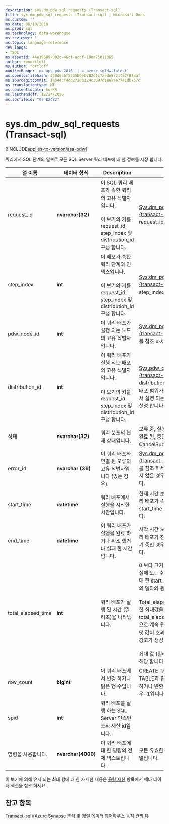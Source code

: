 ```yaml
---
description: sys.dm_pdw_sql_requests (Transact-sql)
title: sys.dm_pdw_sql_requests (Transact-sql) | Microsoft Docs
ms.custom: ''
ms.date: 06/10/2016
ms.prod: sql
ms.technology: data-warehouse
ms.reviewer: ''
ms.topic: language-reference
dev_langs:
- TSQL
ms.assetid: 44e19609-902c-46cf-acdf-19ea75011365
author: ronortloff
ms.author: rortloff
monikerRange: '>= aps-pdw-2016 || = azure-sqldw-latest'
ms.openlocfilehash: 360d6c5f5535b0e0702d1c7aede8721f27f88daf
ms.sourcegitcommit: 1a544cf4dd2720b124c3697d1e62ae7741db757c
ms.translationtype: MT
ms.contentlocale: ko-KR
ms.lasthandoff: 12/14/2020
ms.locfileid: "97482482"
---
```

# <a name="sysdm_pdw_sql_requests-transact-sql"></a>sys.dm_pdw_sql_requests (Transact-sql)
[!INCLUDE[applies-to-version/asa-pdw](../../includes/applies-to-version/asa-pdw.md)]

  쿼리에서 SQL 단계의 일부로 모든 SQL Server 쿼리 배포에 대 한 정보를 저장 합니다.  
  
|열 이름|데이터 형식|Description|범위|  
|-----------------|---------------|-----------------|-----------|  
|request_id|**nvarchar(32)**|이 SQL 쿼리 배포가 속한 쿼리의 고유 식별자입니다.<br /><br /> 이 보기의 키를 request_id, step_index 및 distribution_id 구성 합니다.|[Sys.dm_pdw_exec_requests &#40;transact-sql&#41;](../../relational-databases/system-dynamic-management-views/sys-dm-pdw-exec-requests-transact-sql.md)에서 request_id를 참조 하세요.|  
|step_index|**int**|이 배포가 속한 쿼리 단계의 인덱스입니다.<br /><br /> 이 보기의 키를 request_id, step_index 및 distribution_id 구성 합니다.|[Sys.dm_pdw_request_steps &#40;transact-sql&#41;](../../relational-databases/system-dynamic-management-views/sys-dm-pdw-request-steps-transact-sql.md)에서 step_index를 참조 하세요.|  
|pdw_node_id|**int**|이 쿼리 배포가 실행 되는 노드의 고유 식별자입니다.|[Sys.dm_pdw_nodes &#40;transact-sql&#41;](../../relational-databases/system-dynamic-management-views/sys-dm-pdw-nodes-transact-sql.md)에서 node_id를 참조 하세요.|  
|distribution_id|**int**|이 쿼리 배포가 실행 되는 배포의 고유 식별자입니다.<br /><br /> 이 보기의 키를 request_id, step_index 및 distribution_id 구성 합니다.|[Sys.pdw_distributions &#40;transact-sql&#41;](../../relational-databases/system-catalog-views/sys-pdw-distributions-transact-sql.md)에서 distribution_id를 참조 하세요. 배포 범위가 아니라 노드 범위에서 실행 되는 요청에 대해-1로 설정 합니다.|  
|상태|**nvarchar(32)**|쿼리 분포의 현재 상태입니다.|보류 중, 실행 중, 실패, 취소 됨, 완료 됨, 중단 됨, CancelSubmitted 됨|  
|error_id|**nvarchar (36)**|이 쿼리 배포와 연결 된 오류의 고유 식별자입니다 (있는 경우).|[Sys.dm_pdw_errors &#40;transact-sql&#41;](../../relational-databases/system-dynamic-management-views/sys-dm-pdw-errors-transact-sql.md)에서 error_id를 참조 하세요. 오류가 발생 하지 않은 경우 NULL로 설정 합니다.|  
|start_time|**datetime**|쿼리 배포에서 실행을 시작한 시간입니다.|현재 시간 보다 작거나 같고이 쿼리 배포가 속한 쿼리 단계의 start_time 보다 크거나 같습니다.|  
|end_time|**datetime**|이 쿼리 배포가 실행을 완료 하거나 취소 했거나 실패 한 시간입니다.|시작 시간 보다 크거나 같거나 쿼리 배포가 진행 중이거나 큐에 대기 중인 경우 NULL로 설정 합니다.|  
|total_elapsed_time|**int**|쿼리 배포가 실행 된 시간 (밀리초)을 나타냅니다.|0 보다 크거나 같습니다. 완료, 실패 또는 취소 된 쿼리 배포에 대 한 start_time 및 end_time의 델타와 동일 합니다.<br /><br /> Total_elapsed_time 정수에 대 한 최대값을 초과 하는 경우 total_elapsed_time는 최대 값으로 계속 됩니다. 이 경우 "최 댓 값이 초과 되었습니다." 라는 경고가 생성 됩니다.<br /><br /> 최대 값 (밀리초)은 24.8 일에 해당 합니다.|  
|row_count|**bigint**|이 쿼리 배포에서 변경 하거나 읽은 행 수입니다.|CREATE TABLE 및 DROP TABLE과 같은 데이터를 변경 하거나 반환 하지 않는 작업의 경우-1입니다.|  
|spid|**int**|쿼리 배포를 실행 하는 SQL Server 인스턴스의 세션 id입니다.||  
|명령을 사용합니다.|**nvarchar(4000)**|이 쿼리 배포에 대 한 명령의 전체 텍스트입니다.|모든 유효한 쿼리 또는 요청 문자열입니다.|  
  
 이 보기에 의해 유지 되는 최대 행에 대 한 자세한 내용은 [용량 제한](/azure/sql-data-warehouse/sql-data-warehouse-service-capacity-limits#metadata) 항목에서 메타 데이터 섹션을 참조 하세요.  
  
## <a name="see-also"></a>참고 항목  
 [Transact-sql&#41;&#40;Azure Synapse 분석 및 병렬 데이터 웨어하우스 동적 관리 뷰 ](../../relational-databases/system-dynamic-management-views/sql-and-parallel-data-warehouse-dynamic-management-views.md)  
  
  
